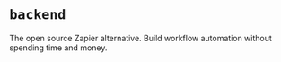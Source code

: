 # `backend`

The open source Zapier alternative. Build workflow automation without spending
time and money.
